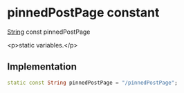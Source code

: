 


# pinnedPostPage constant







[String](https:api.flutter.dev/flutter/dart-core/String-class.html) const pinnedPostPage
  




\<p\>static variables.\</p\>



## Implementation

```dart
static const String pinnedPostPage = "/pinnedPostPage";
```







